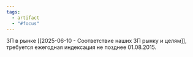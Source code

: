 ```yaml
---
tags:
  - artifact
  - "#focus"
---
```


ЗП в рынке [[2025-06-10 - Соответствие наших ЗП рынку и целям]], требуется ежегодная индексация не позднее 01.08.2015. 

